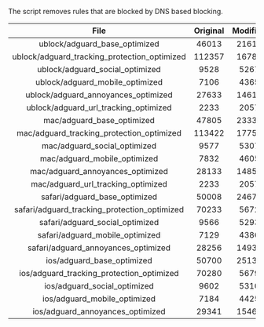 The script removes rules that are blocked by DNS based blocking.


| File | Original | Modified |
|:----:|:-----:|:-----:|
| ublock/adguard_base_optimized | 46013 | 21619 |
| ublock/adguard_tracking_protection_optimized | 112357 | 16786 |
| ublock/adguard_social_optimized | 9528 | 5267 |
| ublock/adguard_mobile_optimized | 7106 | 4365 |
| ublock/adguard_annoyances_optimized | 27633 | 14615 |
| ublock/adguard_url_tracking_optimized | 2233 | 2057 |
| mac/adguard_base_optimized | 47805 | 23333 |
| mac/adguard_tracking_protection_optimized | 113422 | 17752 |
| mac/adguard_social_optimized | 9577 | 5307 |
| mac/adguard_mobile_optimized | 7832 | 4605 |
| mac/adguard_annoyances_optimized | 28133 | 14857 |
| mac/adguard_url_tracking_optimized | 2233 | 2057 |
| safari/adguard_base_optimized | 50008 | 24673 |
| safari/adguard_tracking_protection_optimized | 70233 | 5672 |
| safari/adguard_social_optimized | 9566 | 5293 |
| safari/adguard_mobile_optimized | 7129 | 4386 |
| safari/adguard_annoyances_optimized | 28256 | 14930 |
| ios/adguard_base_optimized | 50700 | 25136 |
| ios/adguard_tracking_protection_optimized | 70280 | 5679 |
| ios/adguard_social_optimized | 9602 | 5310 |
| ios/adguard_mobile_optimized | 7184 | 4425 |
| ios/adguard_annoyances_optimized | 29341 | 15463 |